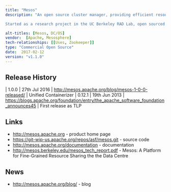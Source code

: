 ```yaml
---
title: "Mesos"
description: "An open source cluster manager, providing efficient resource isolation and sharing across a cluster of servers, and is the heart of the Mesosphere system. It allows a cluster of servers to be shared across diverse cluster computing frameworks so that different distributed workloads such as container orchestration, analytics and stateful big data technologies can be run without interfering with each other. It has the ability to dynamically allocate resources across the servers as needed. To support a wide array of computing frameworks, it delegates control over scheduling to the frameworks through an abstraction layer called a resource offer. Although this decentralised scheduling may not lead to globally optimised scheduling, in practice it performs surprising well, allowing frameworks to meet goals such a data locality nearly perfectly. Resource isolation is implemented using a universal containeriser, supporting both native Mesos containers and Docker containers. Fault tolerance of the Mesos instance in control of the cluster is implemented using Zookeeper.

Started as a research project in the UC Berkeley RAD Lab, open sourced in 2011, with a v1.0 release in July 2016, which, included the \"unified containeriser\". Written in C++ and under active development, open sourced under the Apache 2.0 license, hosted on the Apache git repository and mirrored on GitHub. Software startup Mesosphere sells the Datacenter Operating System, a distributed operating system, based on Apache Mesos."

alt-titles: [Mesos, DC/OS]
vendor:  [Apache, Mesosphere]
tech-relationships: [[Uses, Zookeeper]]
type: "Commercial Open Source"
date:  2017-02-12
version: "v1.1.0"
---
```

## Release History

| 1.0.0  | 27th Jul 2016 | <http://mesos.apache.org/blog/mesos-1-0-0-released/> | Unified Containerizer
| 0.12.1 | 19th Jun 2013 | <https://blogs.apache.org/foundation/entry/the_apache_software_foundation_announces45> | First release as TLP

## Links

* <http://mesos.apache.org> - product home page
* <https://git-wip-us.apache.org/repos/asf/mesos.git> - source code
* <http://mesos.apache.org/documentation> - documentation
* <http://mesos.berkeley.edu/mesos_tech_report.pdf> - Mesos: A Platform for Fine-Grained Resource Sharing the the Data Centre

## News

* <http://mesos.apache.org/blog/> - blog
